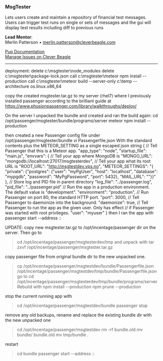### MsgTester
Lets users create and maintain a repository of financial test messages. Users can trigger test runs on single or sets of messages and the gui will display test results including diff to previous runs

**Lead Mentor**: <br />
Merlin Patterson • merlin.patterson@cleverbeagle.com

[Pup Documentation](https://cleverbeagle.com/pup) <br />
[Manage Issues on Clever Beagle](https://app.cleverbeagle.com/products/FXSqWYxjoSnj7jnJs/issues)

---

deployment:
delete c:\msgtester\node_modules
delete c:\msgtester\package-lock.json
call c:\msgtester\meteor npm install --production
call c:\msgtester\meteor build --server-only c:\temp --architecture os.linux.x86_64

copy the created msgtester.tar.gz to my server (rhel7) where I previously installed passenger according to the brilliant guide at https://www.phusionpassenger.com/library/walkthroughs/deploy/

On the server I unpacked the bundle and created and ran the build again:
cd /opt/passenger/msgtester/bundle/programs/server
meteor npm install --production

then created a new Passenger config file under /opt/passenger/msgtester/bundle
vi Passengerfile.json
With the standard contents plus the METEOR_SETTING as a single escaped json string
{
 // Tell Passenger that this is a Meteor app.
 "app_type": "node",
 "startup_file": "main.js",
 "envvars": {
   // Tell your app where MongoDB is
   "MONGO_URL": "mongodb://localhost:27017/msgtesterdev",
   // Tell your app what its root URL is
   "ROOT_URL": "http://msgtestdev.vps.no",
   "METEOR_SETTINGS": "{ \"private\": {\"postgres\": {\"user\": \"myPgUser\", \"host\": \"localhost\", \"database\": \"mypgdb\", \"password\": \"MyPgPassword\", \"port\": 5432}, \"MAIL_URL\": \"\"}}"
 },
 // Store log and PID file in parent directory
 "log_file": "../passenger.log",
 "pid_file": "../passenger.pid"
 // Run the app in a production environment. The default value is "development".
 "environment": "production",
 // Run Passenger on port 80, the standard HTTP port.
 "port": 3000,
 // Tell Passenger to daemonize into the background.
 "daemonize": true,
 // Tell Passenger to run the app as the given user. Only has effect
 // if Passenger was started with root privileges.
 "user": "myuser"
}
then I ran the app with 
passenger start --address ::

UPDATE:
copy new msgtester.tar.gz to /opt/incentage/passenger dir on the server.
Then go to 
> cd /opt/incentage/passenger/msgtesterdev/tmp
 and unpack with 
> tar zxvf /opt/incentage/passenger/msgtester.tar.gz

copy passenger file from original bundle dir to the new unpacked one.
> cp /opt/incentage/passenger/msgtestdev/bundle/Passengerfile.json /opt/incentage/passenger/msgtestdev/tmp/bundle/Passengerfile.json
go to 
> cd /opt/incentage/passenger/msgtesterdev/tmp/bundle/programs/server
Rebuild with
> npm install --production
> npm prune --production

stop the current running app with
> cd /opt/incentage/passenger/msgtestdev/bundle
> passenger stop

remove any old backups, rename and replace the existing bundle dir with the new unpacked one
> cd /opt/incentage/passenger/msgtestdev
> rm -rf bundle.old
> mv bundle/ bundle.old
> mv tmp/bundle .

restart
> cd bundle
> passenger start --address ::
